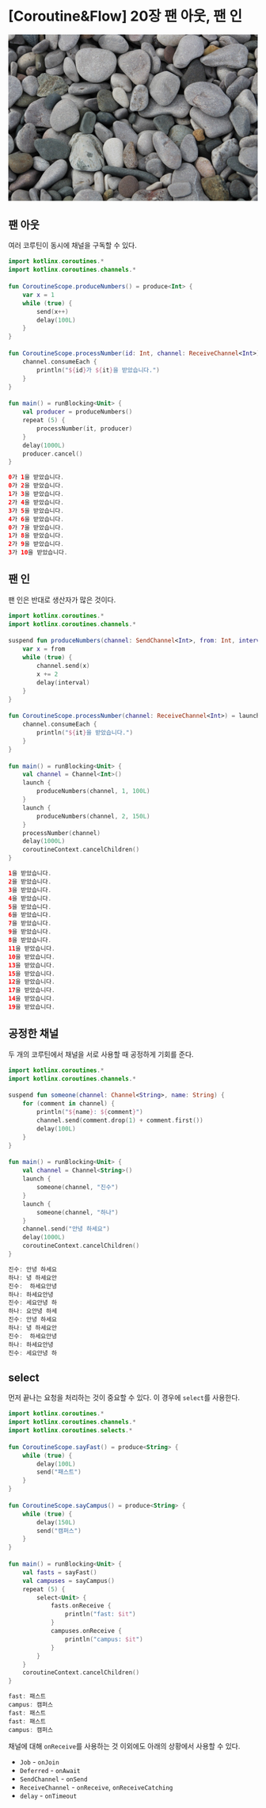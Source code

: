 # [Coroutine&Flow] 20장 팬 아웃, 팬 인

![coroutine20_image1.jpg.jpg](/img/coroutine20_image1.jpg.jpg?raw=true)

## **팬 아웃**

여러 코루틴이 동시에 채널을 구독할 수 있다.

```kotlin
import kotlinx.coroutines.*
import kotlinx.coroutines.channels.*

fun CoroutineScope.produceNumbers() = produce<Int> {
    var x = 1
    while (true) {
        send(x++)
        delay(100L)
    }
}

fun CoroutineScope.processNumber(id: Int, channel: ReceiveChannel<Int>) = launch {
    channel.consumeEach {
        println("${id}가 ${it}을 받았습니다.")
    }
}

fun main() = runBlocking<Unit> {
    val producer = produceNumbers()
    repeat (5) {
        processNumber(it, producer)
    }
    delay(1000L)
    producer.cancel()
}
```

```kotlin
0가 1을 받았습니다.
0가 2을 받았습니다.
1가 3을 받았습니다.
2가 4을 받았습니다.
3가 5을 받았습니다.
4가 6을 받았습니다.
0가 7을 받았습니다.
1가 8을 받았습니다.
2가 9을 받았습니다.
3가 10을 받았습니다.
```

## **팬 인**

팬 인은 반대로 생산자가 많은 것이다.

```kotlin
import kotlinx.coroutines.*
import kotlinx.coroutines.channels.*

suspend fun produceNumbers(channel: SendChannel<Int>, from: Int, interval: Long) {
    var x = from
    while (true) {
        channel.send(x)
        x += 2
        delay(interval)
    }
}

fun CoroutineScope.processNumber(channel: ReceiveChannel<Int>) = launch {
    channel.consumeEach {
        println("${it}을 받았습니다.")
    }
}

fun main() = runBlocking<Unit> {
    val channel = Channel<Int>()
    launch {
        produceNumbers(channel, 1, 100L)
    }
    launch {
        produceNumbers(channel, 2, 150L)
    }
    processNumber(channel)
    delay(1000L)
    coroutineContext.cancelChildren()
}
```

```kotlin
1을 받았습니다.
2을 받았습니다.
3을 받았습니다.
4을 받았습니다.
5을 받았습니다.
6을 받았습니다.
7을 받았습니다.
9을 받았습니다.
8을 받았습니다.
11을 받았습니다.
10을 받았습니다.
13을 받았습니다.
15을 받았습니다.
12을 받았습니다.
17을 받았습니다.
14을 받았습니다.
19을 받았습니다.
```

## **공정한 채널**

두 개의 코루틴에서 채널을 서로 사용할 때 공정하게 기회를 준다.

```kotlin
import kotlinx.coroutines.*
import kotlinx.coroutines.channels.*

suspend fun someone(channel: Channel<String>, name: String) {
    for (comment in channel) {
        println("${name}: ${comment}")
        channel.send(comment.drop(1) + comment.first())
        delay(100L)
    }
}

fun main() = runBlocking<Unit> {
    val channel = Channel<String>()
    launch {
        someone(channel, "진수")
    }
    launch {
        someone(channel, "하나")
    }
    channel.send("안녕 하세요")
    delay(1000L)
    coroutineContext.cancelChildren()
}
```

```kotlin
진수: 안녕 하세요
하나: 녕 하세요안
진수:  하세요안녕
하나: 하세요안녕 
진수: 세요안녕 하
하나: 요안녕 하세
진수: 안녕 하세요
하나: 녕 하세요안
진수:  하세요안녕
하나: 하세요안녕 
진수: 세요안녕 하
```

## **select**

먼저 끝나는 요청을 처리하는 것이 중요할 수 있다. 이 경우에 `select`를 사용한다.

```kotlin
import kotlinx.coroutines.*
import kotlinx.coroutines.channels.*
import kotlinx.coroutines.selects.*

fun CoroutineScope.sayFast() = produce<String> {
    while (true) {
        delay(100L)
        send("패스트")
    }
}

fun CoroutineScope.sayCampus() = produce<String> {
    while (true) {
        delay(150L)
        send("캠퍼스")
    }
}

fun main() = runBlocking<Unit> {
    val fasts = sayFast()
    val campuses = sayCampus()
    repeat (5) {
        select<Unit> {
            fasts.onReceive {
                println("fast: $it")
            }
            campuses.onReceive {
                println("campus: $it")
            }
        }
    }
    coroutineContext.cancelChildren()
}
```

```kotlin
fast: 패스트
campus: 캠퍼스
fast: 패스트
fast: 패스트
campus: 캠퍼스
```

채널에 대해 `onReceive`를 사용하는 것 이외에도 아래의 상황에서 사용할 수 있다.

- `Job` - `onJoin`
- `Deferred` - `onAwait`
- `SendChannel` - `onSend`
- `ReceiveChannel` - `onReceive`, `onReceiveCatching`
- `delay` - `onTimeout`
